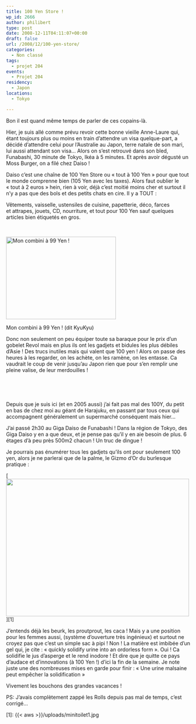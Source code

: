 ```yaml
---
title: 100 Yen Store !
wp_id: 2666
author: philibert
type: post
date: 2008-12-11T04:11:07+00:00
draft: false
url: /2008/12/100-yen-store/
categories:
  - Non classé
tags:
  - projet 204
events:
  - Projet 204
residency:
  - Japon
locations:
  - Tokyo

---
```

Bon il est quand même temps de parler de ces copains-là.

Hier, je suis allé comme prévu revoir cette bonne vieille Anne-Laure qui, étant toujours plus ou moins en train d&rsquo;attendre un visa quelque-part, a décidé d&rsquo;attendre celui pour l&rsquo;Australie au Japon, terre natale de son mari, lui aussi attendant son visa&#8230; Alors on s&rsquo;est retrouvé dans son bled, Funabashi, 30 minute de Tokyo, Ikéa à 5 minutes. Et après avoir dégusté un Moss Burger, on a filé chez Daiso !

Daiso c&rsquo;est une chaîne de 100 Yen Store ou « tout à 100 Yen » pour que tout le monde comprenne bien (105 Yen avec les taxes). Alors faut oublier le « tout à 2 euros » hein, rien à voir, déjà c&rsquo;est moitié moins cher et surtout il n&rsquo;y a pas que des bols et des petits chats en cire. Il y a TOUT :
  
Vêtements, vaisselle, ustensiles de cuisine, papetterie, déco, farces et attrapes, jouets, CD, nourriture, et tout pour 100 Yen sauf quelques articles bien étiquetés en gros.

 

<div id="attachment_775" class="wp-caption alignright" style="max-width: 300px">
  <a href="{{< aws >}}/uploads/img_5599.jpg"><img class="size-full wp-image-775" title="img_5599" src="{{< aws >}}/uploads/img_5599.jpg" alt="Mon combini à 99 Yen !" width="300" height="225" /></a>
  
  <p class="wp-caption-text">
    Mon combini à 99 Yen ! (dit KyuKyu)
  </p>
</div>

Donc non seulement on peu équiper toute sa baraque pour le prix d&rsquo;un gobelet Revol mais en plus ils ont les gadjets et bidules les plus débiles d&rsquo;Asie ! Des trucs inutiles mais qui valent que 100 yen ! Alors on passe des heures à les regarder, on les achète, on les ramène, on les entasse. Ca vaudrait le coup de venir jusqu&rsquo;au Japon rien que pour s&rsquo;en remplir une pleine valise, de leur merdouilles !

 

 

Depuis que je suis ici (et en 2005 aussi) j&rsquo;ai fait pas mal des 100Y, du petit en bas de chez moi au géant de Harajuku, en passant par tous ceux qui accompagnent généralement un supermarché conséquent mais hier&#8230;
  
J&rsquo;ai passé 2h30 au Giga Daiso de Funabashi ! Dans la région de Tokyo, des Giga Daiso y en a que deux, et je pense pas qu&rsquo;il y en aie besoin de plus. 6 étages d&rsquo;à peu près 500m2 chacun ! Un truc de dingue !

Je pourrais pas énumérer tous les gadjets qu&rsquo;ils ont pour seulement 100 yen, alors je ne parlerai que de la palme, le Gizmo d&rsquo;Or du burlesque pratique :

[<img class="aligncenter size-full wp-image-768" title="minitoilet1" src="{{< aws >}}/uploads/minitoilet1.jpg" alt="" width="500" height="375" />][1]

J&rsquo;entends déjà les beurk, les proutprout, les caca ! Mais y a une position pour les femmes aussi, (système d&rsquo;ouverture très ingénieux) et surtout ne croyez pas que c&rsquo;est un simple sac à pipi ! Non ! La matière est imbibée d&rsquo;un gel qui, je cite : « quickly solidify urine into an ordorless form ». Oui ! Ca solidifie le jus d&rsquo;asperge et le rend inodore ! Et dire que je quitte ce pays d&rsquo;audace et d&rsquo;innovations (à 100 Yen !) d&rsquo;ici la fin de la semaine. Je note juste une des nombreuses mises en garde pour finir : « Une urine malsaine peut empêcher la solidification »

Vivement les bouchons des grandes vacances !

PS: J&rsquo;avais complètement zappé les Rolls depuis pas mal de temps, c&rsquo;est corrigé&#8230;

 [1]: {{< aws >}}/uploads/minitoilet1.jpg